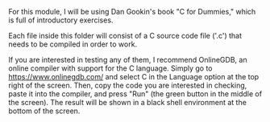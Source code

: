 For this module, I will be using Dan Gookin's book "C for Dummies," which is full of introductory exercises.

Each file inside this folder will consist of a C source code file ('.c') that needs to be compiled in order to work.

If you are interested in testing any of them, I recommend OnlineGDB, an online compiler with support for the C language. Simply go to https://www.onlinegdb.com/ and select C in the Language option at the top right of the screen. Then, copy the code you are interested in checking, paste it into the compiler, and press "Run" (the green button in the middle of the screen). The result will be shown in a black shell environment at the bottom of the screen.